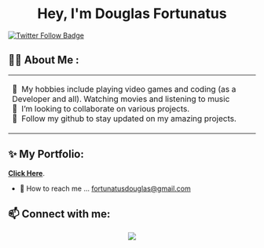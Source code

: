 <div id="header" align="center">
   <h1>Hey, I'm Douglas Fortunatus</h1>
</div>

[![Twitter Follow Badge](https://img.shields.io/twitter/follow/Douglasfortunee?label=Twitter&logo=twitter&style=for-the-badge&color=blue)](https://twitter.com/Douglasfortunee) <br/>

<div align="center"></div>

## 👋🏾 About Me :

<table>
  <tr>
    <td valign="center">
      <p>
        🚀 &nbsp;My hobbies include playing video games and coding (as a Developer and all). Watching movies and listening to music<br/>
        🙂 &nbsp;I’m looking to collaborate on various projects.<br/>
        💞️ &nbsp;Follow my github to stay updated on my amazing projects.<br/>
      </p>
    </td>
  </tr>
</table>

## ✨ My Portfolio:

 **[Click Here](https://douglas.vercel.app)**.
 
 - 📧 How to reach me ... fortunatusdouglas@gmail.com

## 📫 Connect with me:

<p align="center">
   <a href = "https://twitter.com/Douglasfortuneev"><img src="https://img.icons8.com/fluent/48/000000/twitter.png"/></a> <br>
</p>


